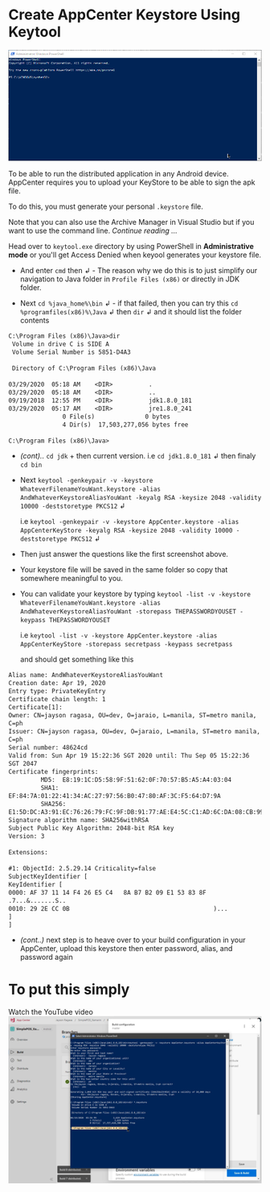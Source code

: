 # Create AppCenter Keystore Using Keytool

![](https://raw.githubusercontent.com/jaysonragasa/jaraimages/master/CreateAppCenterKeyStore/clearddvslookupmove_atios.gif)  
  
To be able to run the distributed application in any Android device. AppCenter requires you to upload your KeyStore to be able to sign the apk file.

To do this, you must generate your personal `.keystore` file.  
  
Note that you can also use the Archive Manager in Visual Studio but if you want to use the command line. _Continue reading ..._

Head over to `keytool.exe` directory by using PowerShell in **Administrative mode** or you'll get Access Denied when keyool generates your keystore file.
    
* And enter `cmd` then ↲ - The reason why we do this is to just simplify our navigation to Java folder in `Profile Files (x86)` or directly in JDK folder. 
  
* Next `cd %java_home%\bin` ↲ - if that failed, then you can try this `cd %programfiles(x86)%\Java` ↲ then `dir` ↲ and it should list the folder contents  
  
```
C:\Program Files (x86)\Java>dir
 Volume in drive C is SIDE A
 Volume Serial Number is 5851-D4A3

 Directory of C:\Program Files (x86)\Java

03/29/2020  05:18 AM    <DIR>          .
03/29/2020  05:18 AM    <DIR>          ..
09/19/2018  12:55 PM    <DIR>          jdk1.8.0_181
03/29/2020  05:17 AM    <DIR>          jre1.8.0_241
               0 File(s)              0 bytes
               4 Dir(s)  17,503,277,056 bytes free

C:\Program Files (x86)\Java>
```  
  
* _(cont).._ `cd jdk` + then current version. i.e `cd jdk1.8.0_181` ↲ then finaly `cd bin`  
    
* Next `keytool -genkeypair -v -keystore WhateverFilenameYouWant.keystore -alias AndWhateverKeystoreAliasYouWant -keyalg RSA -keysize 2048 -validity 10000 -deststoretype PKCS12` ↲  
    
    i.e `keytool -genkeypair -v -keystore AppCenter.keystore -alias AppCenterKeyStore -keyalg RSA -keysize 2048 -validity 10000 -deststoretype PKCS12` ↲  
  
* Then just answer the questions like the first screenshot above.  
  
* Your keystore file will be saved in the same folder so copy that somewhere meaningful to you.  
  
* You can validate your keystore by typing `keytool -list -v -keystore WhateverFilenameYouWant.keystore -alias AndWhateverKeystoreAliasYouWant -storepass THEPASSWORDYOUSET -keypass THEPASSWORDYOUSET`  
  
    i.e `keytool -list -v -keystore AppCenter.keystore -alias AppCenterKeyStore -storepass secretpass -keypass secretpass`

    and should get something like this

```
Alias name: AndWhateverKeystoreAliasYouWant
Creation date: Apr 19, 2020
Entry type: PrivateKeyEntry
Certificate chain length: 1
Certificate[1]:
Owner: CN=jayson ragasa, OU=dev, O=jaraio, L=manila, ST=metro manila, C=ph
Issuer: CN=jayson ragasa, OU=dev, O=jaraio, L=manila, ST=metro manila, C=ph
Serial number: 48624cd
Valid from: Sun Apr 19 15:22:36 SGT 2020 until: Thu Sep 05 15:22:36 SGT 2047
Certificate fingerprints:
         MD5:  E8:19:1C:D5:58:9F:51:62:0F:70:57:B5:A5:A4:03:04
         SHA1: EF:84:7A:01:22:41:34:AC:27:97:56:B0:47:80:AF:3C:F5:64:D7:9A
         SHA256: E1:5D:DC:A3:91:EC:76:26:79:FC:9F:DB:91:77:AE:E4:5C:C1:AD:6C:DA:08:CB:99:77:D9:C8:33:D7:14:FD:22
Signature algorithm name: SHA256withRSA
Subject Public Key Algorithm: 2048-bit RSA key
Version: 3

Extensions:

#1: ObjectId: 2.5.29.14 Criticality=false
SubjectKeyIdentifier [
KeyIdentifier [
0000: AF 37 11 14 F4 26 E5 C4   8A B7 B2 09 E1 53 83 8F  .7...&.......S..
0010: 29 2E CC 0B                                        )...
]
]
```
* _(cont..)_ next step is to heave over to your build configuration in your AppCenter, upload this keystore then enter password, alias, and password again

# To put this simply
Watch the YouTube video
[![YouTube](https://raw.githubusercontent.com/jaysonragasa/jaraimages/master/CreateAppCenterKeyStore/2020-04-19_1618.png)](https://youtu.be/cRJNeFqrvig)